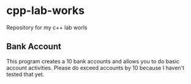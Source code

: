 # cpp-lab-works
Repository for my c++ lab worls

## Bank Account
 This program creates a 10 bank accounts and allows you to do basic account activities. Please do exceed accounts by 10 because  I haven't tested that yet.

